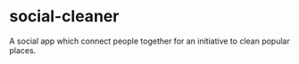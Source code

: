 # social-cleaner
A social app which connect people together for an initiative to clean popular places.
